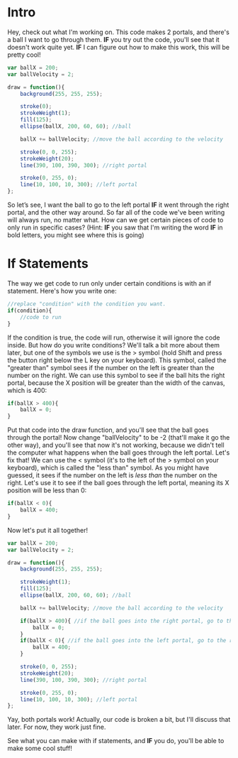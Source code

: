 # Intro
Hey, check out what I'm working on. This code makes 2 portals, and there's a ball I want to go through them. **IF** you try out the code, you'll see that it doesn't work quite yet. **IF** I can figure out how to make this work, this will be pretty cool!
```js
var ballX = 200;
var ballVelocity = 2;

draw = function(){
    background(255, 255, 255);

    stroke(0);
    strokeWeight(1);
    fill(125);
    ellipse(ballX, 200, 60, 60); //ball

    ballX += ballVelocity; //move the ball according to the velocity

    stroke(0, 0, 255);
    strokeWeight(20);
    line(390, 100, 390, 300); //right portal

    stroke(0, 255, 0);
    line(10, 100, 10, 300); //left portal
};
```
So let’s see, I want the ball to go to the left portal **IF** it went through the right portal, and the other way around. So far all of the code we've been writing will always run, no matter what. How can we get certain pieces of code to only run in specific cases? (Hint: **IF** you saw that I'm writing the word **IF** in bold letters, you might see where this is going)

# If Statements
The way we get code to run only under certain conditions is with an if statement. Here's how you write one:
```js
//replace "condition" with the condition you want.
if(condition){
    //code to run
}
```
If the condition is true, the code will run, otherwise it will ignore the code inside. But how do you write conditions? We'll talk a bit more about them later, but one of the symbols we use is the > symbol (hold Shift and press the button right below the L key on your keyboard). This symbol, called the "greater than" symbol sees if the number on the left is greater than the number on the right. We can use this symbol to see if the ball hits the right portal, because the X position will be greater than the width of the canvas, which is 400:
```js
if(ballX > 400){
    ballX = 0;
}
```
Put that code into the draw function, and you'll see that the ball goes through the portal! Now change "ballVelocity" to be -2 (that'll make it go the other way), and you'll see that now it's not working, because we didn't tell the computer what happens when the ball goes through the left portal. Let's fix that! We can use the < symbol (it's to the left of the > symbol on your keyboard), which is called the "less than" symbol. As you might have guessed, it sees if the number on the left is *less than* the number on the right. Let's use it to see if the ball goes through the left portal, meaning its X position will be less than 0:
```js
if(ballX < 0){
    ballX = 400;
}
```
Now let's put it all together!
```js
var ballX = 200;
var ballVelocity = 2;

draw = function(){
    background(255, 255, 255);

    strokeWeight(1);
    fill(125);
    ellipse(ballX, 200, 60, 60); //ball

    ballX += ballVelocity; //move the ball according to the velocity

    if(ballX > 400){ //if the ball goes into the right portal, go to the left portal
        ballX = 0;
    }
    if(ballX < 0){ //if the ball goes into the left portal, go to the right portal
        ballX = 400;
    }

    stroke(0, 0, 255);
    strokeWeight(20);
    line(390, 100, 390, 300); //right portal

    stroke(0, 255, 0);
    line(10, 100, 10, 300); //left portal
};
```
Yay, both portals work! Actually, our code is broken a bit, but I'll discuss that later. For now, they work just fine.

See what you can make with if statements, and **IF** you do, you'll be able to make some cool stuff!

